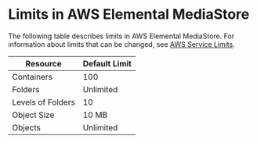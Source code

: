 # Limits in AWS Elemental MediaStore<a name="limits"></a>

The following table describes limits in AWS Elemental MediaStore\. For information about limits that can be changed, see [AWS Service Limits](http://docs.aws.amazon.com/general/latest/gr/aws_service_limits.html)\.


| Resource | Default Limit | 
| --- | --- | 
| Containers | 100 | 
| Folders | Unlimited | 
| Levels of Folders | 10 | 
| Object Size | 10 MB | 
| Objects | Unlimited | 